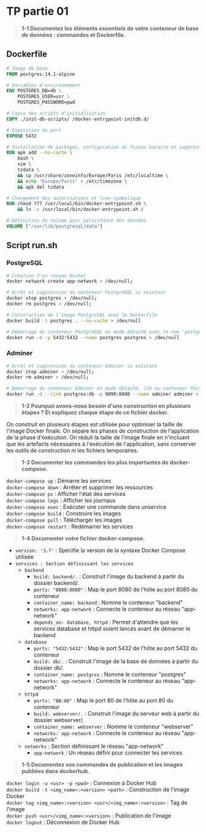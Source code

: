 # TP partie 01

> **1-1 Documentez les éléments essentiels de votre conteneur de base de données : commandes et Dockerfile.**

## **Dockerfile**

```Dockerfile
# Image de base
FROM postgres:14.1-alpine
```

```Dockerfile
# Variables d'environnement
ENV POSTGRES_DB=db \
    POSTGRES_USER=usr \
    POSTGRES_PASSWORD=pwd
```

```Dockerfile
# Copie des scripts d'initialisation
COPY ./init-db-scripts/ /docker-entrypoint-initdb.d/
```

```Dockerfile
# Exposition du port
EXPOSE 5432
```

```Dockerfile
# Installation de packages, configuration du fuseau horaire et suppression de tzdata après installation
RUN apk add --no-cache \
    bash \
    vim \
    tzdata \
    && cp /usr/share/zoneinfo/Europe/Paris /etc/localtime \
    && echo "Europe/Paris" > /etc/timezone \
    && apk del tzdata
```

```Dockerfile
# Changement des autorisations et lien symbolique
RUN chmod 777 /usr/local/bin/docker-entrypoint.sh \
    && ln -s /usr/local/bin/docker-entrypoint.sh /
```

```Dockerfile
# Définition du volume pour persistance des données
VOLUME ["/var/lib/postgresql/data"]
```

## **Script run.sh**

### PostgreSQL

```bash
# Création d'un réseau Docker
docker network create app-network > /dev/null;
```

```bash
# Arrêt et suppression du conteneur PostgreSQL si existant
docker stop postgres > /dev/null;
docker rm postgres > /dev/null;
```

```bash
# Construction de l'image PostgreSQL avec le Dockerfile
docker build -t postgres . --no-cache > /dev/null
```

```bash
# Démarrage du conteneur PostgreSQL en mode détaché avec le nom 'postgres' et exposition du port 5432
docker run -d -p 5432:5432 --name postgres postgres > /dev/null
```

### Adminer

```bash
# Arrêt et suppression du conteneur Adminer si existant
docker stop adminer > /dev/null;
docker rm adminer > /dev/null;
```

```bash
# Démarrage du conteneur Adminer en mode détaché, lié au conteneur PostgreSQL, et exposition du port 9090
docker run -d --link postgres:db -p 9090:8080 --name adminer adminer > /dev/null
```

> **1-2 Pourquoi avons-nous besoin d'une construction en plusieurs étapes ? Et expliquez chaque étape de ce fichier docker.**

On construit en plusieurs étapes est utilisée pour optimiser la taille de l'image Docker finale.
On sépare les phases de construction de l'application de la phase d'exécution. On réduit la taille de l'image finale en n'incluant que les artefacts nécessaires à l'exécution de l'application, sans conserver les outils de construction ni les fichiers temporaires.

> **1-3 Documenter les commandes les plus importantes de docker-compose.**

``docker-compose up`` : Démarre les services\
``docker-compose down`` : Arrêter et supprimer les ressources\
``docker-compose ps`` : Afficher l'état des services\
``docker-compose logs`` : Afficher les journaux\
``docker-compose exec`` : Exécuter une commande dans unservice\
``docker-compose build`` : Construire les images\
``docker-compose pull`` : Télécharger les images\
``docker-compose restart`` : Redémarrer les services

> **1-4 Documenter votre fichier docker-compose.**

- ``version: '3.7'`` : Spécifie la version de la syntaxe Docker Compose utilisée
- ``services : Section définissant les services``
  - ``backend``
    - ``build: backend/.`` : Construit l'image du backend à partir du dossier backend/.
    - ``ports: "8080:8080"`` : Map le port 8080 de l'hôte au port 8080 du conteneur
    - ``container_name: backend`` : Nomme le conteneur "backend"
    - ``networks: app-network`` : Connecte le conteneur au réseau "app-network"
    - ``depends_on: database, httpd`` : Permet d'attendre que les services database et httpd soient lancés avant de démarrer le backend
  - ``database``
    - ``ports: "5432:5432"`` : Map le port 5432 de l'hôte au port 5432 du conteneur
    - ``build: db/.`` : Construit l'image de la base de données à partir du dossier db/.
    - ``container_name: postgres`` : Nomme le conteneur "postgres"
    - ``networks: app-network`` : Connecte le conteneur au réseau "app-network"
  - ``httpd``
    - ``ports: "80:80"`` : Map le port 80 de l'hôte au port 80 du conteneur
    - ``build: webserver/.`` : Construit l'image du serveur web à partir du dossier webserver/.
    - ``container_name: webserver`` : Nomme le conteneur "webserver"
    - ``networks: app-network`` : Connecte le conteneur au réseau "app-network"
  - ``networks`` : Section définissant le réseau "app-network"
    - ``app-network`` : Un réseau défini pour connecter les services

> **1-5 Documentez vos commandes de publication et les images publiées dans dockerhub.**

``docker login -u <usr> -p <pwd>`` : Connexion à Docker Hub\
``docker build -t <img_name>:<version> <path>`` : Construction de l'image Docker\
``docker tag <img_name>:<version> <usr>/<img_name>:<version>`` : Tag de l'image\
``docker push <usr>/<img_name>:<version>`` : Publication de l'image\
``docker logout`` : Déconnexion de Docker Hub